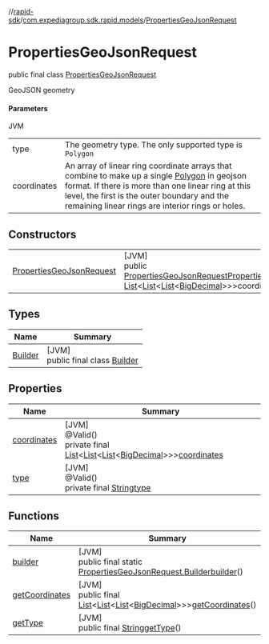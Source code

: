 //[rapid-sdk](../../../index.md)/[com.expediagroup.sdk.rapid.models](../index.md)/[PropertiesGeoJsonRequest](index.md)

# PropertiesGeoJsonRequest

public final class [PropertiesGeoJsonRequest](index.md)

GeoJSON geometry

#### Parameters

JVM

| | |
|---|---|
| type | The geometry type. The only supported type is `Polygon` |
| coordinates | An array of linear ring coordinate arrays that combine to make up a single [Polygon](https://www.rfc-editor.org/rfc/rfc7946#section-3.1.6) in geojson format. If there is more than one linear ring at this level, the first is the outer boundary and the remaining linear rings are interior rings or holes. |

## Constructors

| | |
|---|---|
| [PropertiesGeoJsonRequest](-properties-geo-json-request.md) | [JVM]<br>public [PropertiesGeoJsonRequest](index.md)[PropertiesGeoJsonRequest](-properties-geo-json-request.md)([String](https://docs.oracle.com/javase/8/docs/api/java/lang/String.html)type, [List](https://docs.oracle.com/javase/8/docs/api/java/util/List.html)&lt;[List](https://docs.oracle.com/javase/8/docs/api/java/util/List.html)&lt;[List](https://docs.oracle.com/javase/8/docs/api/java/util/List.html)&lt;[BigDecimal](https://docs.oracle.com/javase/8/docs/api/java/math/BigDecimal.html)&gt;&gt;&gt;coordinates) |

## Types

| Name | Summary |
|---|---|
| [Builder](-builder/index.md) | [JVM]<br>public final class [Builder](-builder/index.md) |

## Properties

| Name | Summary |
|---|---|
| [coordinates](index.md#-974856513%2FProperties%2F700308213) | [JVM]<br>@Valid()<br>private final [List](https://docs.oracle.com/javase/8/docs/api/java/util/List.html)&lt;[List](https://docs.oracle.com/javase/8/docs/api/java/util/List.html)&lt;[List](https://docs.oracle.com/javase/8/docs/api/java/util/List.html)&lt;[BigDecimal](https://docs.oracle.com/javase/8/docs/api/java/math/BigDecimal.html)&gt;&gt;&gt;[coordinates](index.md#-974856513%2FProperties%2F700308213) |
| [type](index.md#979516358%2FProperties%2F700308213) | [JVM]<br>@Valid()<br>private final [String](https://docs.oracle.com/javase/8/docs/api/java/lang/String.html)[type](index.md#979516358%2FProperties%2F700308213) |

## Functions

| Name | Summary |
|---|---|
| [builder](builder.md) | [JVM]<br>public final static [PropertiesGeoJsonRequest.Builder](-builder/index.md)[builder](builder.md)() |
| [getCoordinates](get-coordinates.md) | [JVM]<br>public final [List](https://docs.oracle.com/javase/8/docs/api/java/util/List.html)&lt;[List](https://docs.oracle.com/javase/8/docs/api/java/util/List.html)&lt;[List](https://docs.oracle.com/javase/8/docs/api/java/util/List.html)&lt;[BigDecimal](https://docs.oracle.com/javase/8/docs/api/java/math/BigDecimal.html)&gt;&gt;&gt;[getCoordinates](get-coordinates.md)() |
| [getType](get-type.md) | [JVM]<br>public final [String](https://docs.oracle.com/javase/8/docs/api/java/lang/String.html)[getType](get-type.md)() |
